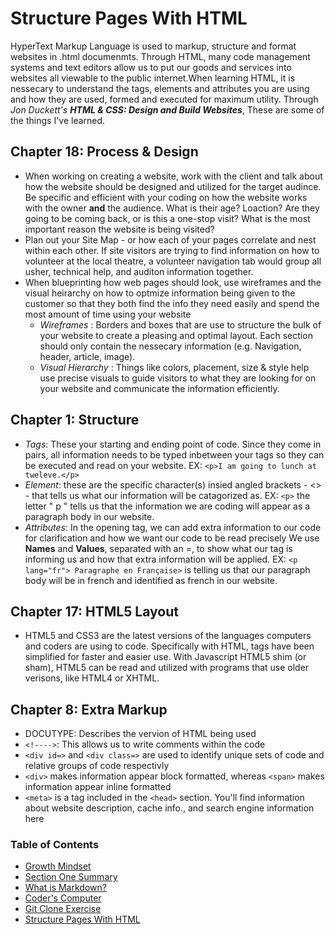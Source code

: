 # Structure Pages With HTML

HyperText Markup Language is used to markup, structure and format websites in .html documenmts. Through HTML, many code management systems and text editors allow us to put our goods and services into websites all viewable to the public internet.When learning HTML, it is nessecary to understand the tags, elements and attributes you are using and how they are used, formed and executed for maximum utility. Through *Jon Duckett's* ***HTML & CSS: Design and Build Websites***, These are some of the things I've learned.

## Chapter 18: Process & Design
- When working on creating a website, work with the client and talk about how the website should be designed and utilized for the target audince. Be specific and efficient with your coding on how the website works with the owner **and** the audience. What is their age? Loaction? Are they going to be coming back, or is this a one-stop visit? What is the most important reason the website is being visited? 
- Plan out your Site Map - or how each of your pages correlate and nest within each other. If site visitors are trying to find information on how to volunteer at the local theatre, a volunteer navigation tab would group all usher, technical help, and auditon information together.
- When blueprinting how web pages should look, use wireframes and the visual heirarchy on how to optmize information being given to the customer so that they both find the info they need easily and spend the most amount of time using your website
    + *Wireframes* : Borders and boxes that are use to structure the bulk of your website to create a pleasing and optimal layout. Each section should only contain the nessecary information (e.g. Navigation, header, article, image).
    + *Visual Hierarchy* : Things like colors, placement, size & style help use precise visuals to guide visitors to what they are looking for on your website and communicate the information efficiently.
## Chapter 1: Structure
- *Tags*: These your starting and ending point of code. Since they come in pairs, all information needs to be typed inbetween your tags so they can be executed and read on your website. EX: `<p>I am going to lunch at tweleve.</p>` 
- *Element*: these are the specific character(s) insied angled brackets - <> - that tells us what our information will be catagorized as. EX: `<p>` the letter " p " tells us that the information we are coding will appear as a paragraph body in our website.
- *Attributes*: In the opening tag, we can add extra information to our code for clarification and how we want our code to be read precisely We use **Names** and **Values**, separated with an =, to show what our tag is informing us and how that extra information will be applied. EX: `<p lang="fr"> Paragraphe en Française>` is telling us that our paragraph body will be in french and identified as french in our website.
## Chapter 17: HTML5 Layout
- HTML5 and CSS3 are the latest versions of the languages computers and coders are using to code. Specifically with HTML, tags have been simplified for faster and easier use. With Javascript HTML5 shim (or sham), HTML5 can be read and utilized with programs that use older verisons, like HTML4 or XHTML.
## Chapter 8: Extra Markup
- DOCUTYPE: Describes the vervion of HTML being used
- `<!---->`: This allows us to write comments within the code
- `<div id=>` and `<div class=>` are used to identify unique sets of code and relative groups of code respectivly
- `<div>` makes information appear block formatted, whereas `<span>` makes information appear inline formatted
- `<meta>` is a tag included in the `<head>` section. You'll find information about website description, cache info., and search engine information here

### Table of Contents
- [Growth Mindset](/GrowthMindset.md)
- [Section One Summary](/SectionOne.md)
- [What is Markdown?](/LEARNING_MARKDOWN.md)
- [Coder's Computer](CODERS_COMPUTER.md)
- [Git Clone Exercise](GIT_CLONE.md)
- [Structure Pages With HTML](STRUCTURE_PAGES_WITH_HTML.md)